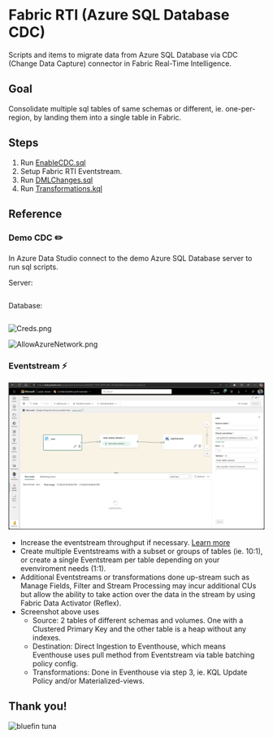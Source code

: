 # Fabric RTI (Azure SQL Database CDC)
Scripts and items to migrate data from Azure SQL Database via CDC (Change Data Capture) connector in Fabric Real-Time Intelligence. 

## Goal 
Consolidate multiple sql tables of same schemas or different, ie. one-per-region, by landing them into a single table in Fabric. 

## Steps 
1. Run [EnableCDC.sql](EnableCDC.sql)
2. Setup Fabric RTI Eventstream.
3. Run [DMLChanges.sql](DMLChanges.sql)
4. Run [Transformations.kql](Transformations.kql)


## Reference
###  Demo CDC ✏️ 
In Azure Data Studio connect to the demo Azure SQL Database server to run sql scripts.

Server: 
```

```
Database: 
```

```
![Creds.png](Creds.png "Creds")

![AllowAzureNetwork.png](AllowAzureNetwork.png "Allow Azure Network(Fabric)")

### Eventstream ⚡
![Eventstream1.png](Eventstream1.png "Eventstream1")
- Increase the eventstream throughput if necessary. [Learn more](https://learn.microsoft.com/fabric/real-time-intelligence/event-streams/configure-settings#event-throughput-setting)
- Create multiple Eventstreams with a subset or groups of tables (ie. 10:1), or create a single Eventstream per table depending on your evenviroment needs (1:1).
- Additional Eventstreams or transformations done up-stream such as Manage Fields, Filter and Stream Processing may incur additional CUs but allow the ability to take action over the data  in the stream by using Fabric Data Activator (Reflex).
- Screenshot above uses
  - Source: 2 tables of different schemas and volumes. One with a Clustered Primary Key and the other table is a heap without any indexes.
  - Destination: Direct Ingestion to Eventhouse, which means Eventhouse uses pull method from Eventstream via table batching policy config.
  - Transformations: Done in Eventhouse via step 3, ie. KQL Update Policy and/or Materialized-views.


## Thank you!
![bluefin tuna](https://upload.wikimedia.org/wikipedia/commons/7/72/Large_bluefin_tuna_on_deck.jpg "bluefin tuna")

